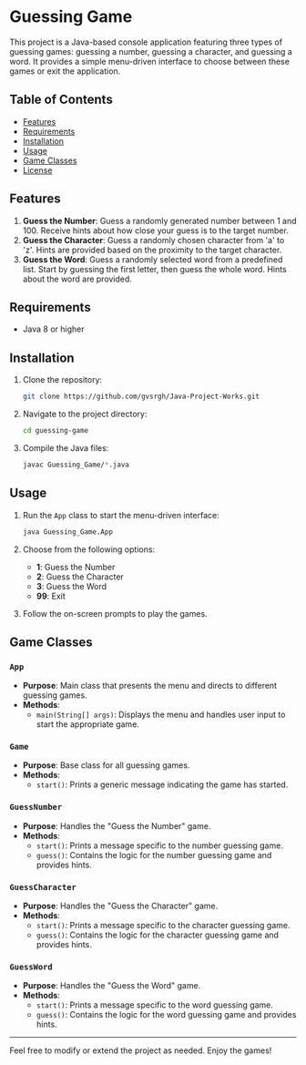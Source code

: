 # Guessing Game

This project is a Java-based console application featuring three types of guessing games: guessing a number, guessing a character, and guessing a word. It provides a simple menu-driven interface to choose between these games or exit the application.

## Table of Contents

- [Features](#features)
- [Requirements](#requirements)
- [Installation](#installation)
- [Usage](#usage)
- [Game Classes](#game-classes)
- [License](#license)

## Features

1. **Guess the Number**: Guess a randomly generated number between 1 and 100. Receive hints about how close your guess is to the target number.
2. **Guess the Character**: Guess a randomly chosen character from 'a' to 'z'. Hints are provided based on the proximity to the target character.
3. **Guess the Word**: Guess a randomly selected word from a predefined list. Start by guessing the first letter, then guess the whole word. Hints about the word are provided.

## Requirements

- Java 8 or higher

## Installation

1. Clone the repository:

   ```bash
   git clone https://github.com/gvsrgh/Java-Project-Works.git
   ```

2. Navigate to the project directory:

   ```bash
   cd guessing-game
   ```

3. Compile the Java files:

   ```bash
   javac Guessing_Game/*.java
   ```

## Usage

1. Run the `App` class to start the menu-driven interface:

   ```bash
   java Guessing_Game.App
   ```

2. Choose from the following options:

   - **1**: Guess the Number
   - **2**: Guess the Character
   - **3**: Guess the Word
   - **99**: Exit

3. Follow the on-screen prompts to play the games.

## Game Classes

### `App`

- **Purpose**: Main class that presents the menu and directs to different guessing games.
- **Methods**:
  - `main(String[] args)`: Displays the menu and handles user input to start the appropriate game.

### `Game`

- **Purpose**: Base class for all guessing games.
- **Methods**:
  - `start()`: Prints a generic message indicating the game has started.

### `GuessNumber`

- **Purpose**: Handles the "Guess the Number" game.
- **Methods**:
  - `start()`: Prints a message specific to the number guessing game.
  - `guess()`: Contains the logic for the number guessing game and provides hints.

### `GuessCharacter`

- **Purpose**: Handles the "Guess the Character" game.
- **Methods**:
  - `start()`: Prints a message specific to the character guessing game.
  - `guess()`: Contains the logic for the character guessing game and provides hints.

### `GuessWord`

- **Purpose**: Handles the "Guess the Word" game.
- **Methods**:
  - `start()`: Prints a message specific to the word guessing game.
  - `guess()`: Contains the logic for the word guessing game and provides hints.

---

Feel free to modify or extend the project as needed. Enjoy the games!
```
